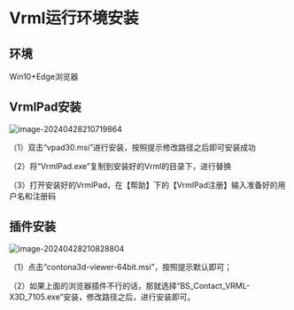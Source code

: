 # Vrml运行环境安装

## 环境

Win10+Edge浏览器

## VrmlPad安装

![image-20240428210719864](https://cdn.jsdelivr.net/gh/zbhgis/BlogImg@main/blog/202506262347619.png)

（1）双击“vpad30.msi”进行安装，按照提示修改路径之后即可安装成功

（2）将“VrmlPad.exe”复制到安装好的Vrml的目录下，进行替换

（3）打开安装好的VrmlPad，在【帮助】下的【VrmlPad注册】输入准备好的用户名和注册码

## 插件安装

![image-20240428210828804](https://cdn.jsdelivr.net/gh/zbhgis/BlogImg@main/blog/202506262347244.png)

（1）点击“contona3d-viewer-64bit.msi”，按照提示默认即可；

（2）如果上面的浏览器插件不行的话，那就选择“BS_Contact_VRML-X3D_7105.exe”安装，修改路径之后，进行安装即可。